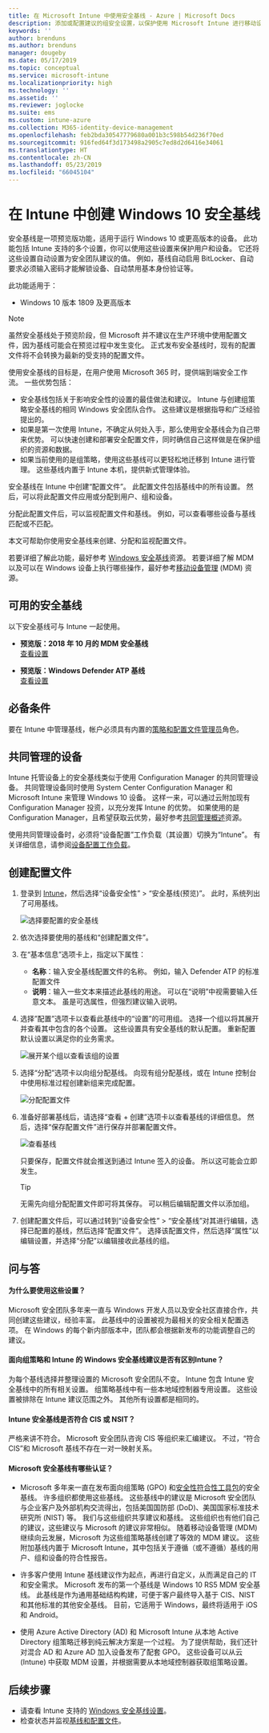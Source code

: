 ```yaml
---
title: 在 Microsoft Intune 中使用安全基线 - Azure | Microsoft Docs
description: 添加或配置建议的组安全设置，以保护使用 Microsoft Intune 进行移动设备管理的设备上的用户和数据。 启用 BitLocker、配置 Microsoft Defender 高级威胁防护、控制 Internet Explorer、使用智能屏幕、设置本地安全策略、要求输入密码、阻止 Internet 下载等。
keywords: ''
author: brenduns
ms.author: brenduns
manager: dougeby
ms.date: 05/17/2019
ms.topic: conceptual
ms.service: microsoft-intune
ms.localizationpriority: high
ms.technology: ''
ms.assetid: ''
ms.reviewer: joglocke
ms.suite: ems
ms.custom: intune-azure
ms.collection: M365-identity-device-management
ms.openlocfilehash: feb2bda30547779680a001b3c598b54d236f70ed
ms.sourcegitcommit: 916fed64f3d173498a2905c7ed8d2d6416e34061
ms.translationtype: HT
ms.contentlocale: zh-CN
ms.lasthandoff: 05/23/2019
ms.locfileid: "66045104"
---
```

# <a name="create-a-windows-10-security-baseline-in-intune"></a>在 Intune 中创建 Windows 10 安全基线

安全基线是一项预览版功能，适用于运行 Windows 10 或更高版本的设备。 此功能包括 Intune 支持的多个设置，你可以使用这些设置来保护用户和设备。 它还将这些设置自动设置为安全团队建议的值。 例如，基线自动启用 BitLocker、自动要求必须输入密码才能解锁设备、自动禁用基本身份验证等。

此功能适用于：

- Windows 10 版本 1809 及更高版本

> [!NOTE]
> 虽然安全基线处于预览阶段，但 Microsoft 并不建议在生产环境中使用配置文件，因为基线可能会在预览过程中发生变化。 正式发布安全基线时，现有的配置文件将不会转换为最新的受支持的配置文件。

使用安全基线的目标是，在用户使用 Microsoft 365 时，提供端到端安全工作流。 一些优势包括：

- 安全基线包括关于影响安全性的设置的最佳做法和建议。 Intune 与创建组策略安全基线的相同 Windows 安全团队合作。 这些建议是根据指导和广泛经验提出的。
- 如果是第一次使用 Intune，不确定从何处入手，那么使用安全基线会为自己带来优势。 可以快速创建和部署安全配置文件，同时确信自己这样做是在保护组织的资源和数据。
- 如果当前使用的是组策略，使用这些基线可以更轻松地迁移到 Intune 进行管理。 这些基线内置于 Intune 本机，提供新式管理体验。

安全基线在 Intune 中创建“配置文件”。 此配置文件包括基线中的所有设置。 然后，可以将此配置文件应用或分配到用户、组和设备。

分配此配置文件后，可以监视配置文件和基线。 例如，可以查看哪些设备与基线匹配或不匹配。

本文可帮助你使用安全基线来创建、分配和监视配置文件。

若要详细了解此功能，最好参考 [Windows 安全基线](https://docs.microsoft.com/windows/security/threat-protection/windows-security-baselines)资源。 若要详细了解 MDM 以及可以在 Windows 设备上执行哪些操作，最好参考[移动设备管理](https://docs.microsoft.com/windows/client-management/mdm/) (MDM) 资源。

## <a name="available-security-baselines"></a>可用的安全基线  

以下安全基线可与 Intune 一起使用。
- **预览版：2018 年 10 月的 MDM 安全基线**  
  [查看设置](security-baseline-settings-windows.md)

- **预览版：Windows Defender ATP 基线**  
  [查看设置](security-baseline-settings-defender-atp.md)


## <a name="prerequisites"></a>必备条件
要在 Intune 中管理基线，帐户必须具有内置的[策略和配置文件管理员](role-based-access-control.md#built-in-roles)角色。


## <a name="co-managed-devices"></a>共同管理的设备

Intune 托管设备上的安全基线类似于使用 Configuration Manager 的共同管理设备。 共同管理设备同时使用 System Center Configuration Manager 和 Microsoft Intune 来管理 Windows 10 设备。 这样一来，可以通过云附加现有 Configuration Manager 投资，以充分发挥 Intune 的优势。 如果使用的是 Configuration Manager，且希望获取云优势，最好参考[共同管理概述](https://docs.microsoft.com/sccm/comanage/overview)资源。

使用共同管理设备时，必须将“设备配置”工作负载（其设置）切换为“Intune”。 有关详细信息，请参阅[设备配置工作负载](https://docs.microsoft.com/sccm/comanage/workloads#device-configuration)。

## <a name="create-the-profile"></a>创建配置文件

1. 登录到 [Intune](https://go.microsoft.com/fwlink/?linkid=20909)，然后选择“设备安全性” > “安全基线(预览)”。 此时，系统列出了可用基线。 

    ![选择要配置的安全基线](./media/security-baselines/available-baselines.png)


2. 依次选择要使用的基线和“创建配置文件”。  

3. 在“基本信息”选项卡上，指定以下属性：

    - **名称**：输入安全基线配置文件的名称。 例如，输入 Defender ATP 的标准配置文件
    - **说明**：输入一些文本来描述此基线的用途。 可以在“说明”中视需要输入任意文本。 虽是可选属性，但强烈建议输入说明。

4. 选择”配置”选项卡以查看此基线中的“设置”的可用组。 选择一个组以将其展开并查看其中包含的各个设置。 这些设置具有安全基线的默认配置。 重新配置默认设置以满足你的业务需求。  

    ![展开某个组以查看该组的设置](./media/security-baselines/sample-list-of-settings.png)

5. 选择“分配”选项卡以向组分配基线。 向现有组分配基线，或在 Intune 控制台中使用标准过程创建新组来完成配置。  

   ![分配配置文件](./media/security-baselines/assignments.png)
  
6. 准备好部署基线后，请选择“查看 + 创建”选项卡以查看基线的详细信息。 然后，选择“保存配置文件”进行保存并部署配置文件。 

   ![查看基线](./media/security-baselines/review.png) 

   只要保存，配置文件就会推送到通过 Intune 签入的设备。 所以这可能会立即发生。

   > [!TIP]  
   > 无需先向组分配配置文件即可将其保存。 可以稍后编辑配置文件以添加组。 

7. 创建配置文件后，可以通过转到“设备安全性” > “安全基线”对其进行编辑，选择已配置的基线，然后选择“配置文件”。  选择该配置文件，然后选择“属性”以编辑设置，并选择“分配”以编辑接收此基线的组。 

## <a name="q--a"></a>问与答

#### <a name="why-these-settings"></a>为什么要使用这些设置？

Microsoft 安全团队多年来一直与 Windows 开发人员以及安全社区直接合作，共同创建这些建议，经验丰富。 此基线中的设置被视为最相关的安全相关配置选项。 在 Windows 的每个新内部版本中，团队都会根据新发布的功能调整自己的建议。

#### <a name="is-there-a-difference-in-the-recommendations-for-windows-security-baselines-for-group-policy-vs-intune"></a>面向组策略和 Intune 的 Windows 安全基线建议是否有区别Intune？

为每个基线选择并整理设置的 Microsoft 安全团队不变。 Intune 包含 Intune 安全基线中的所有相关设置。 组策略基线中有一些本地域控制器专用设置。 这些设置被排除在 Intune 建议范围之外。 其他所有设置都是相同的。

#### <a name="are-the-intune-security-baselines-cis-or-nsit-compliant"></a>Intune 安全基线是否符合 CIS 或 NSIT？

严格来讲不符合。 Microsoft 安全团队咨询 CIS 等组织来汇编建议。 不过，“符合 CIS”和 Microsoft 基线不存在一对一映射关系。

#### <a name="what-certifications-does-microsofts-security-baselines-have"></a>Microsoft 安全基线有哪些认证？ 

- Microsoft 多年来一直在发布面向组策略 (GPO) 和[安全性符合性工具包](https://docs.microsoft.com/windows/security/threat-protection/security-compliance-toolkit-10)的安全基线。 许多组织都使用这些基线。 这些基线中的建议是 Microsoft 安全团队与企业客户及外部机构交流得出，包括美国国防部 (DoD)、美国国家标准技术研究所 (NIST) 等。 我们与这些组织共享建议和基线。 这些组织也有他们自己的建议，这些建议与 Microsoft 的建议非常相似。 随着移动设备管理 (MDM) 继续向云发展，Microsoft 为这些组策略基线创建了等效的 MDM 建议。 这些附加基线内置于 Microsoft Intune，其中包括关于遵循（或不遵循）基线的用户、组和设备的符合性报告。

- 许多客户使用 Intune 基线建议作为起点，再进行自定义，从而满足自己的 IT 和安全需求。 Microsoft 发布的第一个基线是 Windows 10 RS5 MDM 安全基线。 此基线是作为通用基础结构构建，可便于客户最终导入基于 CIS、NIST 和其他标准的其他安全基线。 目前，它适用于 Windows，最终将适用于 iOS 和 Android。

- 使用 Azure Active Directory (AD) 和 Microsoft Intune 从本地 Active Directory 组策略迁移到纯云解决方案是一个过程。 为了提供帮助，我们还针对混合 AD 和 Azure AD 加入设备发布了配套 GPO。 这些设备可以从云 (Intune) 中获取 MDM 设置，并根据需要从本地域控制器获取组策略设置。

## <a name="next-steps"></a>后续步骤
- 请查看 Intune 支持的 [Windows 安全基线设置](security-baseline-settings-windows.md)。  
- 检查状态并监视[基线和配置文件](security-baselines-monitor.md)。
